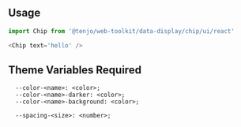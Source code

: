 ## Usage

```js
import Chip from '@tenjo/web-toolkit/data-display/chip/ui/react'
```

```js
<Chip text='hello' />
```

## Theme Variables Required

```
  --color-<name>: <color>;
  --color-<name>-darker: <color>;
  --color-<name>-background: <color>;

  --spacing-<size>: <number>;
```
